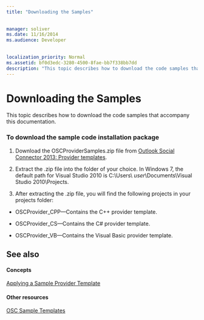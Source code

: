 ```yaml
---
title: "Downloading the Samples"
 
 
manager: soliver
ms.date: 11/16/2014
ms.audience: Developer
 
 
localization_priority: Normal
ms.assetid: bf0d3edc-3280-4500-8fae-bb7f338bb7dd
description: "This topic describes how to download the code samples that accompany this documentation."
---
```


# Downloading the Samples

This topic describes how to download the code samples that accompany this documentation.
  
### To download the sample code installation package

1. Download the OSCProviderSamples.zip file from [Outlook Social Connector 2013: Provider templates](http://code.msdn.microsoft.com/Outlook-Social-Connector-73fd8d2c).
    
2. Extract the .zip file into the folder of your choice. In Windows 7, the default path for Visual Studio 2010 is C:\Users\ _user_\Documents\Visual Studio 2010\Projects.
    
3. After extracting the .zip file, you will find the following projects in your projects folder:
    
  - OSCProvider_CPP—Contains the C++ provider template.
    
  - OSCProvider_CS—Contains the C# provider template.
    
  - OSCProvider_VB—Contains the Visual Basic provider template.
    
## See also

#### Concepts

[Applying a Sample Provider Template](applying-a-sample-provider-template.md)
#### Other resources

[OSC Sample Templates](osc-sample-templates.md)

